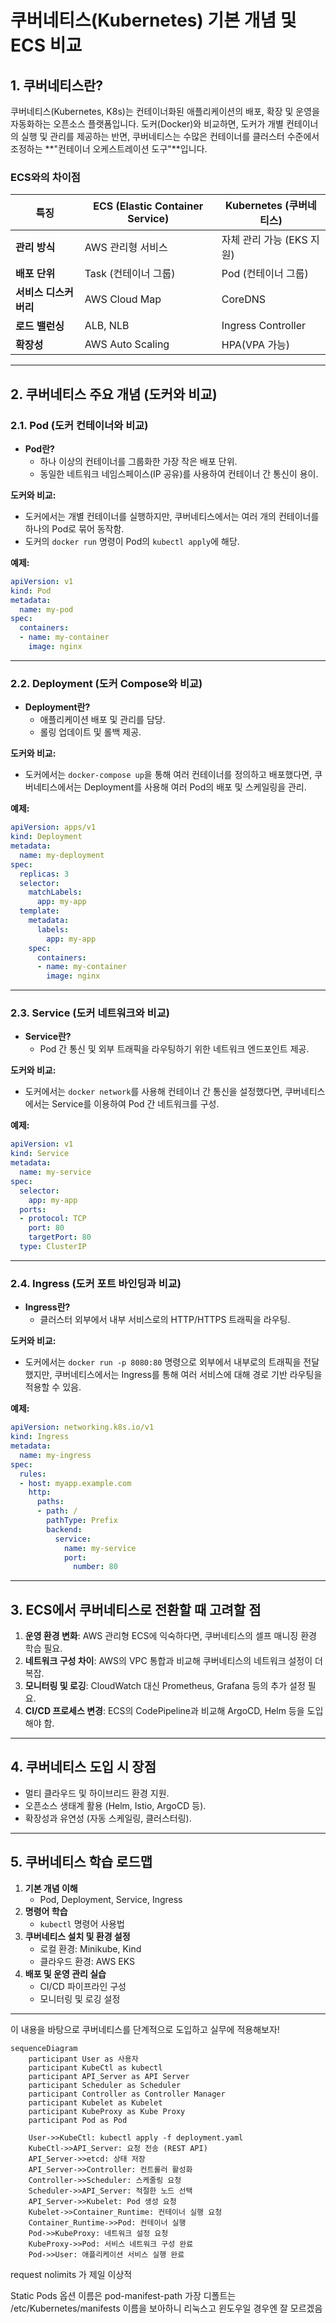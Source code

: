 # 쿠버네티스(Kubernetes) 기본 개념 및 ECS 비교

## 1. 쿠버네티스란?
쿠버네티스(Kubernetes, K8s)는 컨테이너화된 애플리케이션의 배포, 확장 및 운영을 자동화하는 오픈소스 플랫폼입니다. 도커(Docker)와 비교하면, 도커가 개별 컨테이너의 실행 및 관리를 제공하는 반면, 쿠버네티스는 수많은 컨테이너를 클러스터 수준에서 조정하는 **"컨테이너 오케스트레이션 도구"**입니다.

### ECS와의 차이점
| 특징               | ECS (Elastic Container Service) | Kubernetes (쿠버네티스) |
|------------------|-----------------------------|--------------------|
| **관리 방식**      | AWS 관리형 서비스             | 자체 관리 가능 (EKS 지원) |
| **배포 단위**      | Task (컨테이너 그룹)           | Pod (컨테이너 그룹)   |
| **서비스 디스커버리** | AWS Cloud Map               | CoreDNS              |
| **로드 밸런싱**    | ALB, NLB                     | Ingress Controller   |
| **확장성**         | AWS Auto Scaling             | HPA(VPA 가능)         |

---

## 2. 쿠버네티스 주요 개념 (도커와 비교)

### 2.1. Pod (도커 컨테이너와 비교)
- **Pod란?**
    - 하나 이상의 컨테이너를 그룹화한 가장 작은 배포 단위.
    - 동일한 네트워크 네임스페이스(IP 공유)를 사용하여 컨테이너 간 통신이 용이.

**도커와 비교:**
- 도커에서는 개별 컨테이너를 실행하지만, 쿠버네티스에서는 여러 개의 컨테이너를 하나의 Pod로 묶어 동작함.
- 도커의 `docker run` 명령이 Pod의 `kubectl apply`에 해당.

**예제:**
```yaml
apiVersion: v1
kind: Pod
metadata:
  name: my-pod
spec:
  containers:
  - name: my-container
    image: nginx
```

---

### 2.2. Deployment (도커 Compose와 비교)
- **Deployment란?**
    - 애플리케이션 배포 및 관리를 담당.
    - 롤링 업데이트 및 롤백 제공.

**도커와 비교:**
- 도커에서는 `docker-compose up`을 통해 여러 컨테이너를 정의하고 배포했다면, 쿠버네티스에서는 Deployment를 사용해 여러 Pod의 배포 및 스케일링을 관리.

**예제:**
```yaml
apiVersion: apps/v1
kind: Deployment
metadata:
  name: my-deployment
spec:
  replicas: 3
  selector:
    matchLabels:
      app: my-app
  template:
    metadata:
      labels:
        app: my-app
    spec:
      containers:
      - name: my-container
        image: nginx
```

---

### 2.3. Service (도커 네트워크와 비교)
- **Service란?**
    - Pod 간 통신 및 외부 트래픽을 라우팅하기 위한 네트워크 엔드포인트 제공.

**도커와 비교:**
- 도커에서는 `docker network`를 사용해 컨테이너 간 통신을 설정했다면, 쿠버네티스에서는 Service를 이용하여 Pod 간 네트워크를 구성.

**예제:**
```yaml
apiVersion: v1
kind: Service
metadata:
  name: my-service
spec:
  selector:
    app: my-app
  ports:
  - protocol: TCP
    port: 80
    targetPort: 80
  type: ClusterIP
```

---

### 2.4. Ingress (도커 포트 바인딩과 비교)
- **Ingress란?**
    - 클러스터 외부에서 내부 서비스로의 HTTP/HTTPS 트래픽을 라우팅.

**도커와 비교:**
- 도커에서는 `docker run -p 8080:80` 명령으로 외부에서 내부로의 트래픽을 전달했지만, 쿠버네티스에서는 Ingress를 통해 여러 서비스에 대해 경로 기반 라우팅을 적용할 수 있음.

**예제:**
```yaml
apiVersion: networking.k8s.io/v1
kind: Ingress
metadata:
  name: my-ingress
spec:
  rules:
  - host: myapp.example.com
    http:
      paths:
      - path: /
        pathType: Prefix
        backend:
          service:
            name: my-service
            port:
              number: 80
```

---

## 3. ECS에서 쿠버네티스로 전환할 때 고려할 점
1. **운영 환경 변화**: AWS 관리형 ECS에 익숙하다면, 쿠버네티스의 셀프 매니징 환경 학습 필요.
2. **네트워크 구성 차이**: AWS의 VPC 통합과 비교해 쿠버네티스의 네트워크 설정이 더 복잡.
3. **모니터링 및 로깅**: CloudWatch 대신 Prometheus, Grafana 등의 추가 설정 필요.
4. **CI/CD 프로세스 변경**: ECS의 CodePipeline과 비교해 ArgoCD, Helm 등을 도입해야 함.

---

## 4. 쿠버네티스 도입 시 장점
- 멀티 클라우드 및 하이브리드 환경 지원.
- 오픈소스 생태계 활용 (Helm, Istio, ArgoCD 등).
- 확장성과 유연성 (자동 스케일링, 클러스터링).

---

## 5. 쿠버네티스 학습 로드맵
1. **기본 개념 이해**
    - Pod, Deployment, Service, Ingress
2. **명령어 학습**
    - `kubectl` 명령어 사용법
3. **쿠버네티스 설치 및 환경 설정**
    - 로컬 환경: Minikube, Kind
    - 클라우드 환경: AWS EKS
4. **배포 및 운영 관리 실습**
    - CI/CD 파이프라인 구성
    - 모니터링 및 로깅 설정

---

이 내용을 바탕으로 쿠버네티스를 단계적으로 도입하고 실무에 적용해보자!

```mermaid
sequenceDiagram
    participant User as 사용자
    participant KubeCtl as kubectl
    participant API_Server as API Server
    participant Scheduler as Scheduler
    participant Controller as Controller Manager
    participant Kubelet as Kubelet
    participant KubeProxy as Kube Proxy
    participant Pod as Pod

    User->>KubeCtl: kubectl apply -f deployment.yaml
    KubeCtl->>API_Server: 요청 전송 (REST API)
    API_Server->>etcd: 상태 저장
    API_Server->>Controller: 컨트롤러 활성화
    Controller->>Scheduler: 스케줄링 요청
    Scheduler->>API_Server: 적절한 노드 선택
    API_Server->>Kubelet: Pod 생성 요청
    Kubelet->>Container_Runtime: 컨테이너 실행 요청
    Container_Runtime->>Pod: 컨테이너 실행
    Pod->>KubeProxy: 네트워크 설정 요청
    KubeProxy->>Pod: 서비스 네트워크 구성 완료
    Pod->>User: 애플리케이션 서비스 실행 완료
```

request nolimits 가 제일 이상적 


Static Pods 
옵션 이름은 pod-manifest-path
가장 디폴트는 /etc/Kubernetes/manifests 이름을 보아하니 리눅스고 윈도우일 경우엔 잘 모르겠음